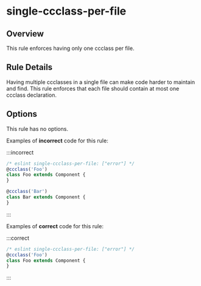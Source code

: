# single-ccclass-per-file

## Overview

This rule enforces having only one ccclass per file.

## Rule Details

Having multiple ccclasses in a single file can make code harder to maintain and find. This rule enforces that each file should contain at most one ccclass declaration.

## Options

This rule has no options.

Examples of **incorrect** code for this rule:

:::incorrect

```ts
/* eslint single-ccclass-per-file: ["error"] */
@ccclass('Foo')
class Foo extends Component {
}

@ccclass('Bar')
class Bar extends Component {
}
```

:::

Examples of **correct** code for this rule:

:::correct

```ts
/* eslint single-ccclass-per-file: ["error"] */
@ccclass('Foo')
class Foo extends Component {
}
```

:::